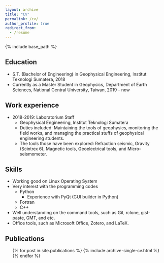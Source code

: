 ```yaml
---
layout: archive
title: "CV"
permalink: /cv/
author_profile: true
redirect_from:
  - /resume
---
```


{% include base_path %}

Education
------
* S.T. (Bachelor of Engineering) in Geophysical Engineering, Institut Teknologi Sumatera, 2018
* Currently as a Master Student in Geophysics, Department of Earth Sciences, National Central University, Taiwan, 2019 - now

Work experience
------
* 2018-2019: Laboratorium Staff
  * Geophysical Engineering, Institut Teknologi Sumatera
  * Duties included: Maintaining the tools of geophysics, monitoring the field works, and managing the practical stuffs of geophysical engineering students.
  * The tools those have been explored: Refraction seismic, Gravity (Scintrex 6), Magnetic tools, Geoelectrical tools, and Micro-seismometer.
  
Skills
------
* Working good on Linux Operating System
* Very interest with the programming codes
  * Python
    * Experience with PyQt (GUI builder in Python)
  * Fortran
  * C++
* Well understanding on the command tools, such as Git, rclone, gist-paste, GMT, and etc.
* Office tools, such as Microsoft Office, Zotero, and LaTeX.

Publications
------
  <ul>{% for post in site.publications %}
    {% include archive-single-cv.html %}
  {% endfor %}</ul>
  
<!-- Talks
======
  <ul>{% for post in site.talks %}
    {% include archive-single-talk-cv.html %}
  {% endfor %}</ul>
  
Teaching
======
  <ul>{% for post in site.teaching %}
    {% include archive-single-cv.html %}
  {% endfor %}</ul> -->
